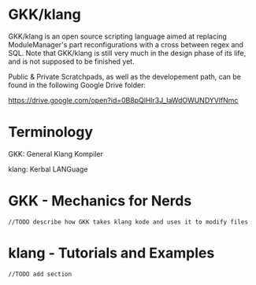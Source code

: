 # GKK/klang

GKK/klang is an open source scripting language aimed at replacing ModuleManager's part reconfigurations with a cross between
regex and SQL.  Note that GKK/klang is still very much in the design phase of its life, and is not supposed to be finished yet.

Public & Private Scratchpads, as well as the developement path, can be found in the following Google Drive folder:

https://drive.google.com/open?id=0B8pQlHlr3J_IaWdOWUNDYVlfNmc

# Terminology

GKK:	General Klang Kompiler

klang:	Kerbal LANGuage

# GKK - Mechanics for Nerds
	//TODO describe how GKK takes klang kode and uses it to modify files
	
# klang - Tutorials and Examples
	//TODO add section
